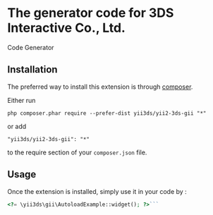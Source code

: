 The generator code for 3DS Interactive Co., Ltd.
================================================
Code Generator

Installation
------------

The preferred way to install this extension is through [composer](http://getcomposer.org/download/).

Either run

```
php composer.phar require --prefer-dist yii3ds/yii2-3ds-gii "*"
```

or add

```
"yii3ds/yii2-3ds-gii": "*"
```

to the require section of your `composer.json` file.


Usage
-----

Once the extension is installed, simply use it in your code by  :

```php
<?= \yii3ds\gii\AutoloadExample::widget(); ?>```